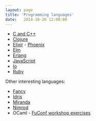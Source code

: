 ```yaml
---
layout: page
title: 'Programming languages'
date:   2014-10-26 12:00:00
---
```


* [C and C++](/notes/c.html)
* [Clojure](/notes/clojure.html)
* [Elixir](/notes/elixir.html) - [Phoenix](/notes/phoenix.html)
* [Elm](/notes/elm.html)
* [Erlang](/notes/erlang.html)
* [JavaScript](/notes/js.html)
* [Io](/notes/io.html)
* [Ruby](/notes/ruby.html)

Other interesting languages:

* [Fancy](http://www.fancy-lang.org/)
* [Idris](http://www.idris-lang.org/example/)
* [Miranda](http://miranda.org.uk/)
* [Nimrod](http://nimrod-lang.org/documentation.html)
* OCaml - [FuConf workshop exercises](http://gazagnaire.org/fuconf14/)
